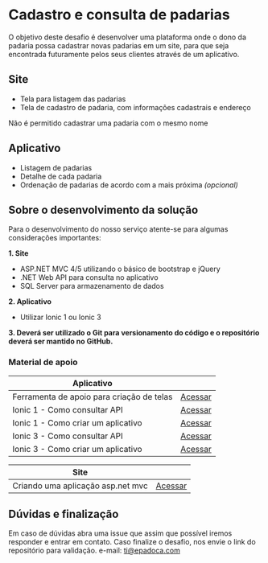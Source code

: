
# Cadastro e consulta de padarias
O objetivo deste desafio é desenvolver uma plataforma onde o dono da padaria possa cadastrar novas padarias em um site, para que seja encontrada futuramente pelos seus clientes através de um aplicativo.
  
## Site
- Tela para listagem das padarias
- Tela de cadastro de padaria, com informações cadastrais e endereço

Não é permitido cadastrar uma padaria com o mesmo nome
## Aplicativo
 - Listagem de padarias
 - Detalhe de cada padaria
 - Ordenação de padarias de acordo com a mais próxima *(opcional)*
## Sobre o desenvolvimento da solução
Para o desenvolvimento do nosso serviço atente-se para algumas considerações importantes:

**1. Site**
 - ASP.NET MVC 4/5 utilizando o básico de bootstrap e jQuery
 - .NET Web API para consulta no aplicativo
 - SQL Server para armazenamento de dados

**2. Aplicativo**
 - Utilizar Ionic 1 ou Ionic 3

**3. Deverá ser utilizado o Git para versionamento do código e o repositório deverá ser mantido no GitHub.**

### Material de apoio
| Aplicativo | |
|--|--|
|Ferramenta de apoio para criação de telas|[Acessar](https://creator.ionic.io/)
|Ionic 1 - Como consultar API|[Acessar](http://samcroft.co.uk/2016/loading-json-into-an-ionic-app/)|
|Ionic 1 - Como criar um aplicativo  | [Acessar](https://ionicframework.com/docs/v1/getting-started/) |
|Ionic 3 - Como consultar API| [Acessar](https://www.joshmorony.com/using-http-to-fetch-remote-data-from-a-server-in-ionic-2/) |
|Ionic 3 - Como criar um aplicativo|[Acessar](https://ionicframework.com/docs/v3/intro/tutorial/)|


| Site |  |
|--|--|
|Criando uma aplicação asp.net mvc       | [Acessar](https://medium.com/henrique-dezani/criando-uma-aplica%C3%A7%C3%A3o-web-com-microsoft-asp-net-mvc-e-c-5c145554cfeb)|

## Dúvidas e finalização

Em caso de dúvidas abra uma issue que assim que possível iremos responder e entrar em contato.
Caso finalize o desafio, nos envie o link do repositório para validação.
e-mail: ti@epadoca.com
